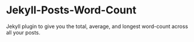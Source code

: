 # Jekyll-Posts-Word-Count
Jekyll plugin to give you the total, average, and longest word-count across all your posts.
